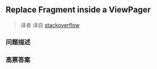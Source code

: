## Replace Fragment inside a ViewPager

> 译者 译自 [stackoverflow](http://stackoverflow.com/questions/7723964/replace-fragment-inside-a-viewpager) 

### 问题描述 

### 高票答案 

